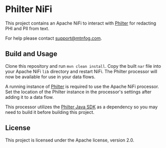 # Philter NiFi

This project contains an Apache NiFi to interact with [Philter](https://www.mtnfog.com/products/philter/) for redacting PHI and PII from text.

For help please contact [support@mtnfog.com](support@mtnfog.com).

## Build and Usage

Clone this repository and run `mvn clean install`. Copy the built `nar` file into your Apache NiFi `lib` directory and restart NiFi. The Philter processor will now be available for use in your data flows.

A running instance of [Philter](https://www.mtnfog.com/products/philter/) is required to use the Apache NiFi processor. Set the location of the Philter instance in the processor's settings after adding it to a data flow. 

This processor utilizes the [Philter Java SDK](https://github.com/mtnfog/philter-sdk-java) as a dependency so you may need to build it before building this project.

## License

This project is licensed under the Apache license, version 2.0.